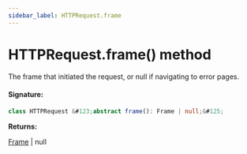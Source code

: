 ```yaml
---
sidebar_label: HTTPRequest.frame
---
```


# HTTPRequest.frame() method

The frame that initiated the request, or null if navigating to error pages.

#### Signature:

```typescript
class HTTPRequest &#123;abstract frame(): Frame | null;&#125;
```

**Returns:**

[Frame](./puppeteer.frame.md) \| null
